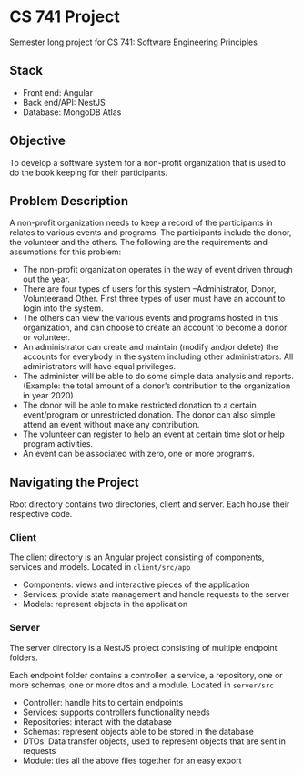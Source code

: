 # CS 741 Project

Semester long project for CS 741: Software Engineering Principles

## Stack

- Front end: Angular
- Back end/API: NestJS
- Database: MongoDB Atlas

## Objective

To develop a software system for a non-profit organization that is used to do the book keeping for their participants.

## Problem Description

A non-profit organization needs to keep a record of the participants in relates to various events and programs. The participants include the donor, the volunteer and the others. The following are the requirements and assumptions for this problem:

- The non-profit organization operates in the way of event driven through out the year.
- There are four types of users for this system –Administrator, Donor, Volunteerand Other. First three types of user must have an account to login into the system.
- The others can view the various events and programs hosted in this organization, and can choose to create an account to become a donor or volunteer.
- An administrator can create and maintain (modify and/or delete) the accounts for everybody in the system including other administrators. All administrators will have equal privileges.
- The administer will be able to do some simple data analysis and reports. (Example: the total amount of a donor’s contribution to the organization in year 2020)
- The donor will be able to make restricted donation to a certain event/program or unrestricted donation. The donor can also simple attend an event without make any contribution.
- The volunteer can register to help an event at certain time slot or help program activities.
- An event can be associated with zero, one or more programs.

## Navigating the Project

Root directory contains two directories, client and server. Each house their respective code.

### Client

The client directory is an Angular project consisting of components, services and models. Located in `client/src/app`

- Components: views and interactive pieces of the application
- Services: provide state management and handle requests to the server
- Models: represent objects in the application

### Server

The server directory is a NestJS project consisting of multiple endpoint folders.

Each endpoint folder contains a controller, a service, a repository, one or more schemas, one or more dtos and a module. Located in `server/src`

- Controller: handle hits to certain endpoints
- Services: supports controllers functionality needs
- Repositories: interact with the database
- Schemas: represent objects able to be stored in the database
- DTOs: Data transfer objects, used to represent objects that are sent in requests
- Module: ties all the above files together for an easy export
